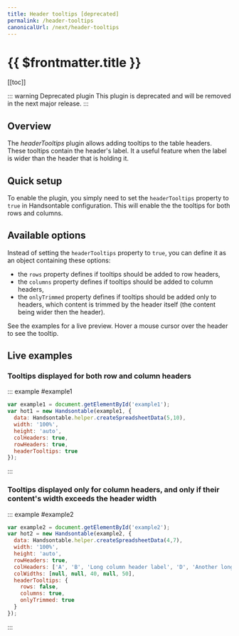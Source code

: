 ```yaml
---
title: Header tooltips [deprecated]
permalink: /header-tooltips
canonicalUrl: /next/header-tooltips
---
```


# {{ $frontmatter.title }}

[[toc]]

::: warning Deprecated plugin
This plugin is deprecated and will be removed in the next major release.
:::

## Overview

The _headerTooltips_ plugin allows adding tooltips to the table headers. These tooltips contain the header's label. It a useful feature when the label is wider than the header that is holding it.

## Quick setup

To enable the plugin, you simply need to set the `headerTooltips` property to `true` in Handsontable configuration. This will enable the the tooltips for both rows and columns.

## Available options

Instead of setting the `headerTooltips` property to `true`, you can define it as an object containing these options:

* the `rows` property defines if tooltips should be added to row headers,
* the `columns` property defines if tooltips should be added to column headers,
* the `onlyTrimmed` property defines if tooltips should be added only to headers, which content is trimmed by the header itself (the content being wider then the header).

See the examples for a live preview. Hover a mouse cursor over the header to see the tooltip.

## Live examples

### Tooltips displayed for both row and column headers

::: example #example1
```js
var example1 = document.getElementById('example1');
var hot1 = new Handsontable(example1, {
  data: Handsontable.helper.createSpreadsheetData(5,10),
  width: '100%',
  height: 'auto',
  colHeaders: true,
  rowHeaders: true,
  headerTooltips: true
});
```
:::

### Tooltips displayed only for column headers, and only if their content's width exceeds the header width

::: example #example2
```js
var example2 = document.getElementById('example2');
var hot2 = new Handsontable(example2, {
  data: Handsontable.helper.createSpreadsheetData(4,7),
  width: '100%',
  height: 'auto',
  rowHeaders: true,
  colHeaders: ['A', 'B', 'Long column header label', 'D', 'Another long label', 'E', 'F'],
  colWidths: [null, null, 40, null, 50],
  headerTooltips: {
    rows: false,
    columns: true,
    onlyTrimmed: true
  }
});
```
:::
